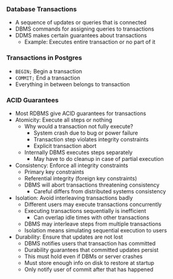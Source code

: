 ### Database Transactions
-  A sequence of updates or queries that is connected
- DBMS commands for assigning queries to transactions
- DDMS makes certain guarantees about transactions
	- Example: Executes entire transaction or no part of it
### Transactions in Postgres
- `BEGIN;` Begin a transaction
- `COMMIT;` End a transaction
- Everything in between belongs to transaction
### ACID Guarantees
- Most RDBMS give ACID guarantees for transactions
- Atomicity: Execute all steps or nothing
	- Why would a transaction not fully execute?
		- System crash due to bug or power failure
		- Transaction step violates integrity constraints
		- Explicit transaction abort
	- Internally DBMS executes steps separately
		- May have to do cleanup in case of partial execution
- Consistency: Enforce all integrity constraints
	- Primary key constraints
	- Referential integrity (foreign key constraints)
	- DBMS will abort transactions threatening consistency
		- Careful differs from distributed systems consistency
- Isolation: Avoid interleaving transactions badly
	- Different users may execute transactions concurrently
	- Executing transactions sequentially is inefficient
		- Can overlap idle times with other transactions
	- DBMS may interleave steps from multiple transactions
	- Isolation means simulating sequential execution to users
- Durability: Ensure that updates are not lost
	- DBMS notifies users that transaction has committed
	- Durability guarantees that committed updates persist
	- This must hold even if DBMs or server crashes
	- Must store enough info on disk to restore at startup
	- Only notify user of commit after that has happened
